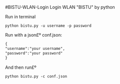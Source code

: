 #BISTU-WLAN-Login
Login WLAN "BISTU" by python

Run in terminal
```
python bistu.py -u username -p password
```

Run with a json£º
conf.json:
```xml
{
"username":"your username",
"password":"your password"
}
```
And then run£º
```
python bistu.py -c conf.json
```
